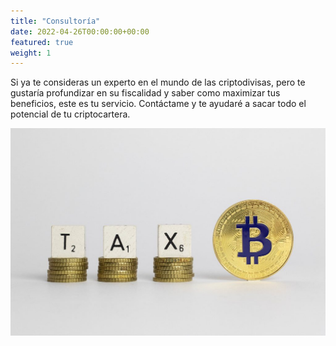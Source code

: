 ```yaml
---
title: "Consultoría"
date: 2022-04-26T00:00:00+00:00
featured: true
weight: 1
---
```


Si ya te consideras un experto en el mundo de las criptodivisas, pero te gustaría profundizar en su fiscalidad y saber como maximizar tus beneficios, este es tu servicio. Contáctame y te ayudaré a sacar todo el potencial de tu criptocartera.

![Accounting Services](/images/tax-crypto.jpeg)
